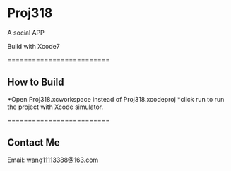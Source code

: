 # Proj318
A social APP

Build with Xcode7

=========================
## How to Build

*Open Proj318.xcworkspace instead of Proj318.xcodeproj
*click run to run the project with Xcode simulator.

=========================
## Contact Me

Email: wang11113388@163.com

